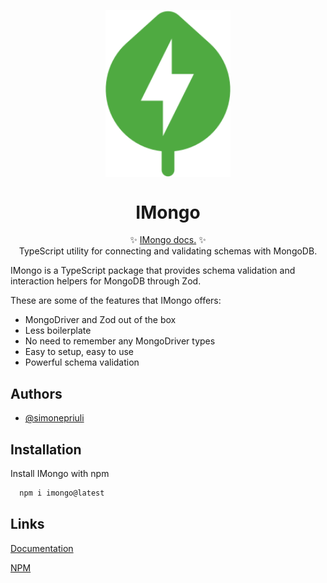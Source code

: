 <p align="center">
  <img src="https://raw.githubusercontent.com/simonepriuli/imongo/622fcca6ef66de9140fa4287147ae08b74b7d46a/static/icon.svg" width="200px" align="center" alt="IMongo logo" />
  <h1 align="center">IMongo</h1>
  <p align="center">
    ✨ <a href="https://imongo.priuli.co/">IMongo docs.</a> ✨
    <br/>
    TypeScript utility for connecting and validating schemas with MongoDB.
  </p>
</p>

IMongo is a TypeScript package that provides schema validation and interaction helpers for MongoDB through Zod.

These are some of the features that IMongo offers:

- MongoDriver and Zod out of the box
- Less boilerplate
- No need to remember any MongoDriver types
- Easy to setup, easy to use
- Powerful schema validation

## Authors

- [@simonepriuli](https://www.github.com/simonepriuli)

## Installation

Install IMongo with npm

```bash
  npm i imongo@latest
```

## Links

[Documentation](https://imongo.priuli.co/)

[NPM](https://www.npmjs.com/package/imongo)
